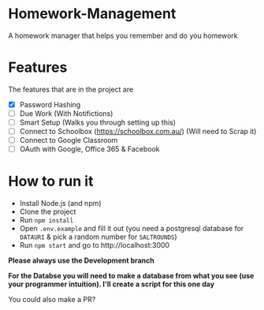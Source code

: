 # Homework-Management
A homework manager that helps you remember and do you homework 

# Features
The features that are in the project are
- [x] Password Hashing
- [ ] Due Work (With Notifictions)
- [ ] Smart Setup (Walks you through setting up this)
- [ ] Connect to Schoolbox (https://schoolbox.com.au/) (Will need to Scrap it)
- [ ] Connect to Google Classroom
- [ ] OAuth with Google, Office 365 & Facebook

# How to run it
- Install Node.js (and npm)
- Clone the project
- Run `npm install`
- Open `.env.example` and fill it out (you need a postgresql database for `DATAURI` & pick a random number for `SALTROUNDS`)
- Run `npm start` and go to http://localhost:3000

**Please always use the Development branch**

**For the Databse you will need to make a database from what you see (use your programmer intuition). I'll create a script for this one day**

You could also make a PR?